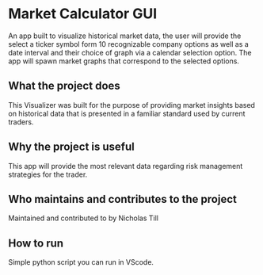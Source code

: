 # Market Calculator GUI
An app built to visualize historical market data, the user will provide the select a ticker symbol form 
10 recognizable company options as well as a date interval and their choice of graph via a calendar selection option. The app 
will spawn market graphs that correspond to the selected options.

## What the project does
This Visualizer was built for the purpose of providing market insights based on historical data that is presented in a familiar
standard used by current traders.

## Why the project is useful
This app will provide the most relevant data regarding risk management strategies for
the trader.

## Who maintains and contributes to the project
Maintained and contributed to by Nicholas Till

## How to run
Simple python script you can run in VScode.
